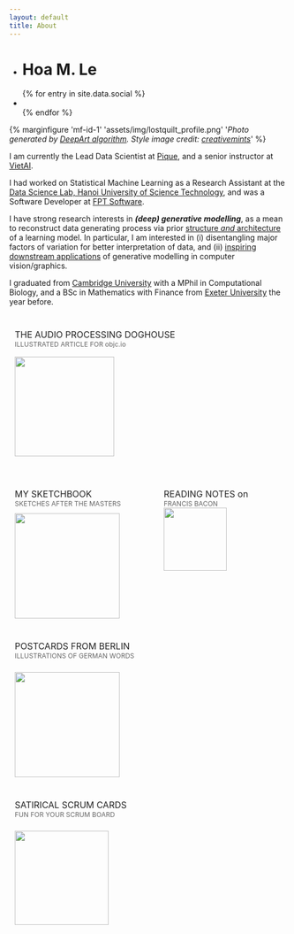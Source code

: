 ```yaml
---
layout: default
title: About
---
```


<ul class="social-links">
<li><h1 class="content-listing-header sans">Hoa M. Le</h1></li>
  <!-- <li><a href="mailto:hoamle@outlook.com"><span class="icon-mail"></span></a></li>     -->
  {% for entry in site.data.social %}
    <li>
      <a href="{{ entry.link }}"><span class="{{ entry.icon }}"></span></a>
    </li>
  {% endfor %}  
</ul>

{% marginfigure 'mf-id-1' 'assets/img/lostquilt_profile.png' '*Photo generated by [DeepArt algorithm](//deepart.io/). Style image credit: [creativemints](https://www.behance.net/gallery/13033419/Selected-Artworks-2013-Oil-Acrylic-Watercolor)*' %}

I am currently the Lead Data Scientist at [Pique](//pique.ai/), and a senior instructor at [VietAI](//vietai.org). 

I had worked on Statistical Machine Learning as a Research Assistant at the <a href="http://ds.soict.hust.edu.vn">Data Science Lab, Hanoi University of Science Technology</a>, and was a Software Developer at <a href="https://www.fpt-software.com/">FPT Software</a>. 

I have strong research interests in ***(deep) generative modelling***, as a mean to reconstruct data generating process via prior [structure *and* architecture](/blog/16/essence-machine-deep-learning#arc) of a learning model. In particular, I am interested in (i) disentangling major factors of variation for better interpretation of data, and (ii) <a href="/blog/17/computers-can-draw">inspiring downstream applications</a> of generative modelling in computer vision/graphics. 

I graduated from <a href="http://www.cam.ac.uk/">Cambridge University</a> with a MPhil in Computational Biology, and a BSc in Mathematics  with Finance  from <a href="http://www.exeter.ac.uk/">Exeter University</a> the year before.

<br/>

<td>

<div style="float: left; margin-right: 10px; margin-bottom: 20px; margin-left: 0px; text-align: left; padding: 10px; width: 300px">
<span class="subheader" style="font-size: 16px; color: #222">THE AUDIO PROCESSING DOGHOUSE<br> <span style="font-size: 12px; color: #666">ILLUSTRATED ARTICLE FOR objc.io</span></span><br>
<a href="http://www.objc.io/issue-24/audio-dog-house.html">
<img src="apdh_thumb.png" width="180px" style="margin: 5px; margin-left: 0px; margin-right: 30px; margin-bottom: 18px; margin-top: 15px">
</a>
</div>

<div style="float: left; margin-right: 10px; margin-bottom: 20px; margin-left: 0px; text-align: left; padding: 10px; width: 240px">
<span class="subheader" style="font-size: 16px; color: #222">MY SKETCHBOOK<br> <span style="font-size: 12px; color:#666">SKETCHES AFTER THE MASTERS</span></span><br>
<a href="artwork">
<img src="afm_thumb.jpeg" width="190px" style="margin: 5px; margin-left: 0px; margin-right: 30px; margin-bottom: 0px; margin-top: 10px">
</a>
</div>

<div style="float: left; margin-right: 10px; margin-bottom: 20px; margin-left: 0px; text-align: left; padding: 10px; width: 170px">
<span class="subheader" style="font-size: 16px; color: #222">READING NOTES on<br> <span style="font-size: 12px; color: #666">FRANCIS BACON</span></span><br>
<a href="notes/bacon.html">
<img src="notes_thumb.png" width="114px" style="margin: 5px; margin-left: 0px; margin-right: 30px; margin-bottom: 0px; margin-top: 0px">
</a>
</div>

<div style="float: left; margin-right: 10px; margin-bottom: 20px; margin-left: 0px; text-align: left; padding: 10px; width: 250px;">
<span class="subheader" style="font-size: 16px; color: #222">POSTCARDS FROM BERLIN<br> <span style="font-size: 12px; color: #666">ILLUSTRATIONS OF GERMAN WORDS</span></span><br><br>
<a href="postcards.html">
<img src="post_thumb.jpeg" width="190px" style="margin: 5px; margin-left: 0px; margin-right: 30px; margin-bottom: 0px">
</a>
</div>

<div style="float: left; margin-right: 10px; margin-bottom: 20px; margin-left: 0px; text-align: left; padding: 10px; width: 400px;">
<span class="subheader" style="font-size: 16px; color: #222">SATIRICAL SCRUM CARDS<br> <span style="font-size: 12px; color: #666">FUN FOR YOUR SCRUM BOARD</span></span><br><br>
<a href="satirical.html">
<img src="satirical_thumb.jpg" height="170px" widt="" style="margin: 5px; margin-left: 0px; margin-right: 30px; margin-bottom: 0px">
</a>
</div>
  
</td>